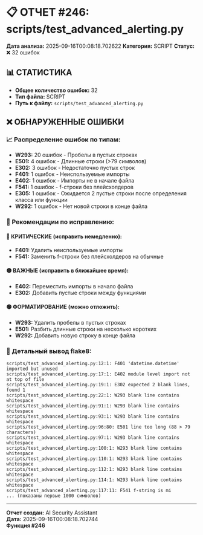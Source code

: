 # 📋 ОТЧЕТ #246: scripts/test_advanced_alerting.py

**Дата анализа:** 2025-09-16T00:08:18.702622
**Категория:** SCRIPT
**Статус:** ❌ 32 ошибок

## 📊 СТАТИСТИКА

- **Общее количество ошибок:** 32
- **Тип файла:** SCRIPT
- **Путь к файлу:** `scripts/test_advanced_alerting.py`

## ❌ ОБНАРУЖЕННЫЕ ОШИБКИ

### 📈 Распределение ошибок по типам:

- **W293:** 20 ошибок - Пробелы в пустых строках
- **E501:** 4 ошибок - Длинные строки (>79 символов)
- **E302:** 3 ошибок - Недостаточно пустых строк
- **F401:** 1 ошибок - Неиспользуемые импорты
- **E402:** 1 ошибок - Импорты не в начале файла
- **F541:** 1 ошибок - f-строки без плейсхолдеров
- **E305:** 1 ошибок - Ожидается 2 пустые строки после определения класса или функции
- **W292:** 1 ошибок - Нет новой строки в конце файла

### 🎯 Рекомендации по исправлению:

#### 🔴 КРИТИЧЕСКИЕ (исправить немедленно):
- **F401:** Удалить неиспользуемые импорты
- **F541:** Заменить f-строки без плейсхолдеров на обычные

#### 🟡 ВАЖНЫЕ (исправить в ближайшее время):
- **E402:** Переместить импорты в начало файла
- **E302:** Добавить пустые строки между функциями

#### 🟢 ФОРМАТИРОВАНИЕ (можно отложить):
- **W293:** Удалить пробелы в пустых строках
- **E501:** Разбить длинные строки на несколько коротких
- **W292:** Добавить новую строку в конце файла

### 📝 Детальный вывод flake8:

```
scripts/test_advanced_alerting.py:12:1: F401 'datetime.datetime' imported but unused
scripts/test_advanced_alerting.py:17:1: E402 module level import not at top of file
scripts/test_advanced_alerting.py:19:1: E302 expected 2 blank lines, found 1
scripts/test_advanced_alerting.py:22:1: W293 blank line contains whitespace
scripts/test_advanced_alerting.py:91:1: W293 blank line contains whitespace
scripts/test_advanced_alerting.py:93:1: W293 blank line contains whitespace
scripts/test_advanced_alerting.py:96:80: E501 line too long (88 > 79 characters)
scripts/test_advanced_alerting.py:97:1: W293 blank line contains whitespace
scripts/test_advanced_alerting.py:100:1: W293 blank line contains whitespace
scripts/test_advanced_alerting.py:110:1: W293 blank line contains whitespace
scripts/test_advanced_alerting.py:112:1: W293 blank line contains whitespace
scripts/test_advanced_alerting.py:114:1: W293 blank line contains whitespace
scripts/test_advanced_alerting.py:117:11: F541 f-string is mi
... (показаны первые 1000 символов)
```

---
**Отчет создан:** AI Security Assistant  
**Дата:** 2025-09-16T00:08:18.702744  
**Функция #246**
